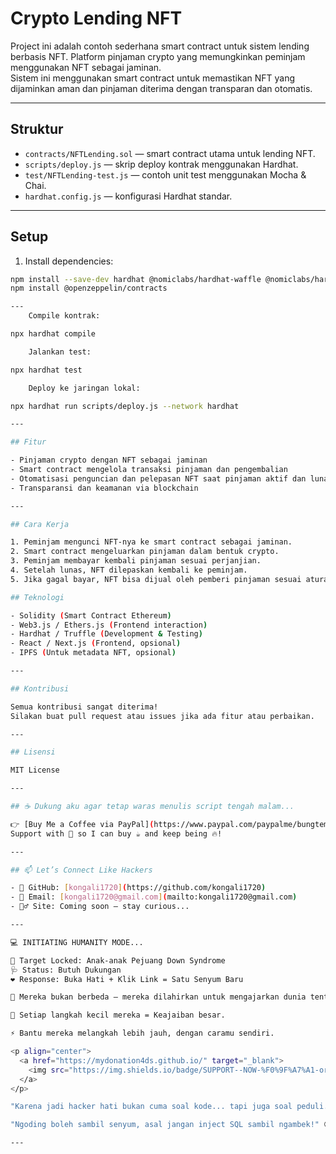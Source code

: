 # Crypto Lending NFT
Project ini adalah contoh sederhana smart contract untuk sistem lending berbasis NFT.
Platform pinjaman crypto yang memungkinkan peminjam menggunakan NFT sebagai jaminan.  
Sistem ini menggunakan smart contract untuk memastikan NFT yang dijaminkan aman dan pinjaman diterima dengan transparan dan otomatis.

---

## Struktur

- `contracts/NFTLending.sol` — smart contract utama untuk lending NFT.
- `scripts/deploy.js` — skrip deploy kontrak menggunakan Hardhat.
- `test/NFTLending-test.js` — contoh unit test menggunakan Mocha & Chai.
- `hardhat.config.js` — konfigurasi Hardhat standar.

---

## Setup

1. Install dependencies:

```bash
npm install --save-dev hardhat @nomiclabs/hardhat-waffle @nomiclabs/hardhat-ethers ethers chai
npm install @openzeppelin/contracts

---
    Compile kontrak:

npx hardhat compile

    Jalankan test:

npx hardhat test

    Deploy ke jaringan lokal:

npx hardhat run scripts/deploy.js --network hardhat

---

## Fitur

- Pinjaman crypto dengan NFT sebagai jaminan  
- Smart contract mengelola transaksi pinjaman dan pengembalian  
- Otomatisasi penguncian dan pelepasan NFT saat pinjaman aktif dan lunas  
- Transparansi dan keamanan via blockchain  

---

## Cara Kerja

1. Peminjam mengunci NFT-nya ke smart contract sebagai jaminan.  
2. Smart contract mengeluarkan pinjaman dalam bentuk crypto.  
3. Peminjam membayar kembali pinjaman sesuai perjanjian.  
4. Setelah lunas, NFT dilepaskan kembali ke peminjam.  
5. Jika gagal bayar, NFT bisa dijual oleh pemberi pinjaman sesuai aturan.

## Teknologi

- Solidity (Smart Contract Ethereum)  
- Web3.js / Ethers.js (Frontend interaction)  
- Hardhat / Truffle (Development & Testing)  
- React / Next.js (Frontend, opsional)  
- IPFS (Untuk metadata NFT, opsional)

---

## Kontribusi

Semua kontribusi sangat diterima!  
Silakan buat pull request atau issues jika ada fitur atau perbaikan.

---

## Lisensi

MIT License

---

## ☕ Dukung aku agar tetap waras menulis script tengah malam...

👉 [Buy Me a Coffee via PayPal](https://www.paypal.com/paypalme/bungtempong99) 👈  
Support with 💸 so I can buy ☕ and keep being 🔥!

---

## 📫 Let’s Connect Like Hackers

- 🧙 GitHub: [kongali1720](https://github.com/kongali1720)
- 💌 Email: [kongali1720@gmail.com](mailto:kongali1720@gmail.com)
- 🕵️‍♂️ Site: Coming soon — stay curious...

---

💻 INITIATING HUMANITY MODE...

🎯 Target Locked: Anak-anak Pejuang Down Syndrome  
🩺 Status: Butuh Dukungan  
❤️ Response: Buka Hati + Klik Link = Satu Senyum Baru

🧬 Mereka bukan berbeda — mereka dilahirkan untuk mengajarkan dunia tentang cinta yang murni dan kesabaran yang luar biasa.

👣 Setiap langkah kecil mereka = Keajaiban besar.

⚡ Bantu mereka melangkah lebih jauh, dengan caramu sendiri.

<p align="center">
  <a href="https://mydonation4ds.github.io/" target="_blank">
    <img src="https://img.shields.io/badge/SUPPORT--NOW-%F0%9F%A7%A1-orange?style=for-the-badge&logo=heart" />
  </a>
</p>

"Karena jadi hacker hati bukan cuma soal kode... tapi juga soal peduli." 🖤

"Ngoding boleh sambil senyum, asal jangan inject SQL sambil ngambek!" 😜

---
